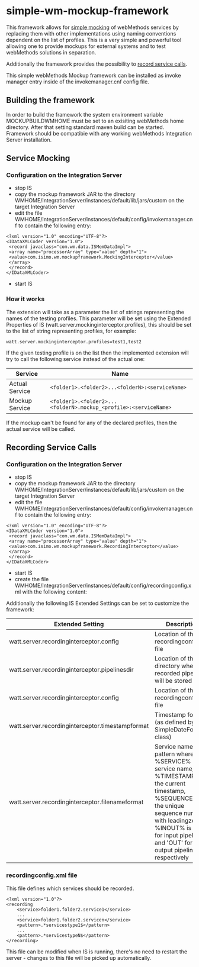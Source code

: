 # simple-wm-mockup-framework

This framework allows for [simple mocking](#Mocking) of webMethods services by replacing them with other implementations using naming conventions dependent on the list of profiles. This is a very simple and powerful tool allowing one to provide mockups for external systems and to test webMethods solutions in separation.

Additionally the framework provides the possibility to [record service calls](#Recording).

This simple webMethods Mockup framework can be installed as invoke manager entry inside of the invokemanager.cnf config file.

## Building the framework
In order to build the framework the system environment variable MOCKUPBUILDWMHOME must be set to an exisiting webMethods home directory. After that setting standard maven build can be started. Framework should be compatibie with any working webMethods Integration Server installation.

## <div id='Mocking'/>Service Mocking

### Configuration on the Integration Server
- stop IS
- copy the mockup framework JAR to the directory WMHOME/IntegrationServer/instances/default/lib/jars/custom on the target Integration Server
- edit the file WMHOME/IntegrationServer/instances/default/config/invokemanager.cnf to contain the following entry:

```
<?xml version="1.0" encoding="UTF-8"?>
<IDataXMLCoder version="1.0">
 <record javaclass="com.wm.data.ISMemDataImpl">
 <array name="processorArray" type="value" depth="1">
 <value>com.isimo.wm.mockupframework.MockingInterceptor</value>
 </array>
 </record>
</IDataXMLCoder>
```
- start IS

### How it works
The extension will take as a parameter the list of strings representing the names of the testing profiles. This parameter will be set using the Extended Properties of IS (watt.server.mockinginterceptor.profiles), this should be set to the list of string representing profiles, for example:

`watt.server.mockinginterceptor.profiles=test1,test2`

If the given testing profile is on the list then the implemented extension will try to call the following service instead of the actual one:


|Service | Name |
|-------|------|
| Actual Service | `<folder1>.<folder2>...<folderN>:<serviceName>`|
| Mockup Service | `<folder1>.<folder2>...<folderN>.mockup_<profile>:<serviceName>`|

If the mockup can't be found for any of the declared profiles, then the actual service will be called.

## <div id='Recording'/>Recording Service Calls

### Configuration on the Integration Server
- stop IS
- copy the mockup framework JAR to the directory WMHOME/IntegrationServer/instances/default/lib/jars/custom on the target Integration Server
- edit the file WMHOME/IntegrationServer/instances/default/config/invokemanager.cnf to contain the following entry:

```
<?xml version="1.0" encoding="UTF-8"?>
<IDataXMLCoder version="1.0">
 <record javaclass="com.wm.data.ISMemDataImpl">
 <array name="processorArray" type="value" depth="1">
 <value>com.isimo.wm.mockupframework.RecordingInterceptor</value>
 </array>
 </record>
</IDataXMLCoder>
```
- start IS
- create the file WMHOME/IntegrationServer/instances/default/config/recordingconfig.xml with the following content:

Additionally the following IS Extended Settings can be set to customize the framework:

|Extended Setting|Description|Default Value|
|------|------|-----|
|watt.server.recordinginterceptor.config|Location of the recordingconfig.xml file|config/recordingconfig.xml|
|watt.server.recordinginterceptor.pipelinesdir|Location of the directory where recorded pipelines will be stored|pipeline/recording|
|watt.server.recordinginterceptor.config|Location of the recordingconfig.xml file|pipeline/recording|
|watt.server.recordinginterceptor.timestampformat|Timestamp format (as defined by Java SimpleDateFormat class)|yyyyMMdd_HHmmssSSS|
|watt.server.recordinginterceptor.filenameformat|Service name pattern where %SERVICE% is the service name, %TIMESTAMP% is the current timestamp, %SEQUENCE% is the unique sequence number with leadingzeros, %INOUT% is ('IN' for input pipeline and 'OUT' for output pipeline respectively| %SERVICE%\_%TIMESTAMP%\_%SEQUENCE%\_%INOUT%.xml|

### recordingconfig.xml file

This file defines which services should be recorded.

```
<?xml version="1.0"?>
<recording
	<service>folder1.folder2.service1</service>
	...
	<service>folder1.folder2.servicen</service>
	<pattern>.*servicestype1$</pattern>
	...
	<pattern>.*servicestypeN$</pattern>
</recording>
```

This file can be modified when IS is running, there's no need to restart the server - changes to this file will be picked up automatically.


